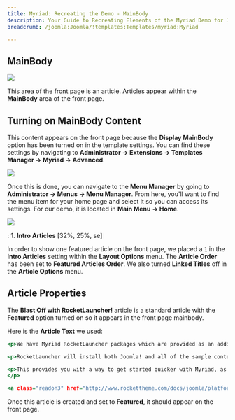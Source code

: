```yaml
---
title: Myriad: Recreating the Demo - MainBody
description: Your Guide to Recreating Elements of the Myriad Demo for Joomla
breadcrumb: /joomla:Joomla/!templates:Templates/myriad:Myriad

---
```


MainBody
-----

![][demo]

This area of the front page is an article. Articles appear within the **MainBody** area of the front page.

Turning on MainBody Content
-----

This content appears on the front page because the **Display MainBody** option has been turned on in the template settings. You can find these settings by navigating to **Administrator -> Extensions -> Templates Manager -> Myriad -> Advanced**.

![][advanced]

Once this is done, you can navigate to the **Menu Manager** by going to **Administrator -> Menus -> Menu Manager**. From here, you'll want to find the menu item for your home page and select it so you can access its settings. For our demo, it is located in **Main Menu -> Home**.

![][menu]

:   1. **Intro Articles** [32%, 25%, se]

In order to show one featured article on the front page, we placed a `1` in the **Intro Articles** setting within the **Layout Options** menu. The **Article Order** has been set to **Featured Articles Order**. We also turned **Linked Titles** off in the **Article Options** menu.

Article Properties
-----

The **Blast Off with RocketLauncher!** article is a standard article with the **Featured** option turned on so it appears in the front page mainbody.

Here is the **Article Text** we used:

~~~ .html
<p>We have Myriad RocketLauncher packages which are provided as an additional option with the purchase of the template or membership.</p>

<p>RocketLauncher will install both Joomla! and all of the sample content seen here on our Myriad demo site.</p>

<p>This provides you with a way to get started quicker with Myriad, as our demos feature a lot of custom content examples and configuration that can help to give you ideas for using the template to its maximum effectiveness.
</p>

<a class="readon3" href="http://www.rockettheme.com/docs/joomla/platform/rocketlauncher_3x.md">Read the Whole Story</a>
~~~

Once this article is created and set to **Featured**, it should appear on the front page.

[demo]: assets/demo_10.jpeg
[menu]: assets/demo_9a.jpeg
[advanced]: assets/setadvanced.jpeg
